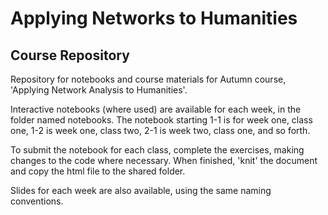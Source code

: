 # Applying Networks to Humanities
## Course Repository


Repository for notebooks and course materials for Autumn course, 'Applying Network Analysis to Humanities'.

Interactive notebooks (where used) are available for each week, in the folder named notebooks. The notebook starting 1-1 is for week one, class one, 1-2 is week one, class two, 2-1 is week two, class one, and so forth.

To submit the notebook for each class, complete the exercises, making changes to the code where necessary. When finished, 'knit' the document and copy the html file to the shared folder. 

Slides for each week are also available, using the same naming conventions. 


